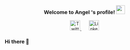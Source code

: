 <h3 align="center">
  Welcome to Angel 's profile!
  <img src="https://media.giphy.com/media/hvRJCLFzcasrR4ia7z/giphy.gif" width="28">
</h3>

<!-- Social icons section -->
<p align="center">
  <a href="https://twitter.com/alvaldes97">
    <img width="32px" alt="Twitter" title="Twitter" src="https://raw.githubusercontent.com/peterthehan/peterthehan/master/assets/twitter.svg"/>
  </a>
  &#8287;&#8287;&#8287;&#8287;&#8287;
  <a href="https://www.linkedin.com/in/angel-l-vald%C3%A9s-s%C3%A1nchez-78774b227/">
    <img width="32px" alt="Linkedin" title="Linkedin" src="https://raw.githubusercontent.com/peterthehan/peterthehan/master/assets/linkedin.svg"/>
  </a>
</p>

### Hi there 👋

<!--
Here are some ideas to get you started:

- 🔭 I’m currently working on ...
- 🌱 I’m currently learning ...
- 👯 I’m looking to collaborate on ...
- 🤔 I’m looking for help with ...
- 💬 Ask me about ...
- 📫 How to reach me: ...
- 😄 Pronouns: ...
- ⚡ Fun fact: ...
-->
